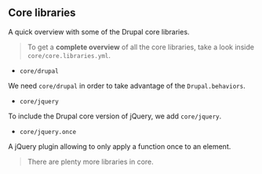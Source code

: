 ## Core libraries

A quick overview with some of the Drupal core libraries.

> To get a **complete overview** of all the core libraries, take a look inside `core/core.libraries.yml`.

- `core/drupal`

We need `core/drupal` in order to take advantage of the `Drupal.behaviors`.

- `core/jquery`

To include the Drupal core version of jQuery, we add `core/jquery`.

- `core/jquery.once`

A jQuery plugin allowing to only apply a function once to an element.

> There are plenty more libraries in core.
